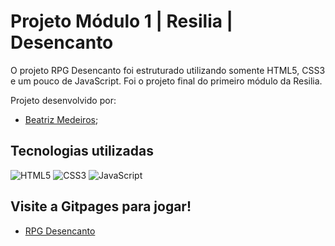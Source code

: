 # Projeto Módulo 1 | Resilia | Desencanto

O projeto RPG Desencanto foi estruturado utilizando somente HTML5, CSS3 e um pouco de JavaScript. Foi o projeto final do primeiro módulo da Resilia.

Projeto desenvolvido por:

- [Beatriz Medeiros](https://github.com/beatrizmdc);

## Tecnologias utilizadas

![HTML5](https://img.shields.io/badge/HTML5-E34F26?style=for-the-badge&logo=html5&logoColor=white)
![CSS3](https://img.shields.io/badge/CSS3-1572B6?style=for-the-badge&logo=css3&logoColor=white)
![JavaScript](https://img.shields.io/badge/javascript-%23323330.svg?style=for-the-badge&logo=javascript&logoColor=%23F7DF1E)


## Visite a Gitpages para jogar!
- [RPG Desencanto](https://beatrizmdc.github.io/projetoDesencanto/)




